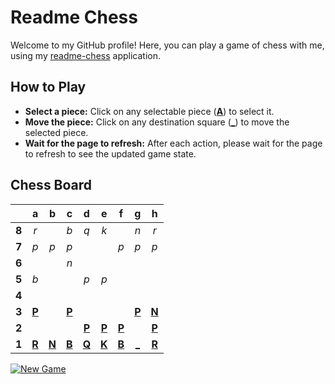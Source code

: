# Readme Chess

Welcome to my GitHub profile! Here, you can play a game of chess with me, using my [readme-chess](https://github.com/grim-kalman/readme-chess) application.

## How to Play

- **Select a piece:** Click on any selectable piece ([**A**]()) to select it.
- **Move the piece:** Click on any destination square ([**_**]()) to move the selected piece.
- **Wait for the page to refresh:** After each action, please wait for the page to refresh to see the updated game state.

## Chess Board
|     |  a  |  b  |  c  |  d  |  e  |  f  |  g  |  h  |
|:---:|:---:|:---:|:---:|:---:|:---:|:---:|:---:|:---:|
|  **8**  |  _r_  |     |  _b_  |  _q_  |  _k_  |     |  _n_  |  _r_  |
|  **7**  |  _p_  |  _p_  |  _p_  |     |     |  _p_  |  _p_  |  _p_  |
|  **6**  |     |     |  _n_  |     |     |     |     |     |
|  **5**  |  _b_  |     |     |  _p_  |  _p_  |     |     |     |
|  **4**  |     |     |     |     |     |     |     |     |
|  **3**  |  [**P**](https://readmechess.azurewebsites.net/select?square=a3)  |     |  [**P**](https://readmechess.azurewebsites.net/select?square=c3)  |     |     |     |  [**P**](https://readmechess.azurewebsites.net/select?square=g3)  |  [**N**](https://readmechess.azurewebsites.net/select?square=h3)  |
|  **2**  |     |     |     |  [**P**](https://readmechess.azurewebsites.net/select?square=d2)  |  [**P**](https://readmechess.azurewebsites.net/select?square=e2)  |  [**P**](https://readmechess.azurewebsites.net/select?square=f2)  |     |  [**P**](https://github.com/grim-kalman)  |
|  **1**  |  [**R**](https://readmechess.azurewebsites.net/select?square=a1)  |  [**N**](https://github.com/grim-kalman)  |  [**B**](https://readmechess.azurewebsites.net/select?square=c1)  |  [**Q**](https://readmechess.azurewebsites.net/select?square=d1)  |  [**K**](https://github.com/grim-kalman)  |  [**B**](https://readmechess.azurewebsites.net/select?square=f1)  |  [_](https://readmechess.azurewebsites.net/play?move=h1g1)  |  [**R**](https://readmechess.azurewebsites.net/select?square=h1)  |

[![New Game](https://img.shields.io/badge/New_Game-4CAF50)](https://readmechess.azurewebsites.net/new)